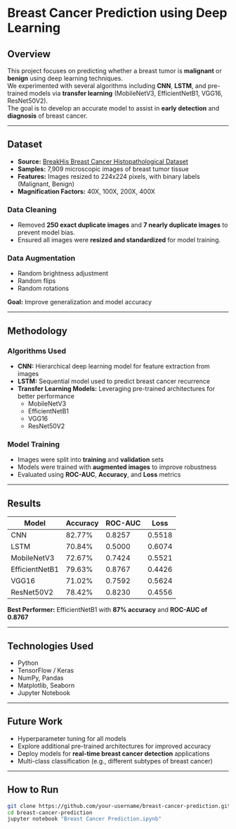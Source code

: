# Breast Cancer Prediction using Deep Learning

## Overview
This project focuses on predicting whether a breast tumor is **malignant** or **benign** using deep learning techniques.  
We experimented with several algorithms including **CNN**, **LSTM**, and pre-trained models via **transfer learning** (MobileNetV3, EfficientNetB1, VGG16, ResNet50V2).  
The goal is to develop an accurate model to assist in **early detection** and **diagnosis** of breast cancer.

---

## Dataset
- **Source:** [BreakHis Breast Cancer Histopathological Dataset](https://www.kaggle.com/datasets/tathagatbanerjee/breakhis-breast-cancer-histopathological/data)  
- **Samples:** 7,909 microscopic images of breast tumor tissue  
- **Features:** Images resized to 224x224 pixels, with binary labels (Malignant, Benign)  
- **Magnification Factors:** 40X, 100X, 200X, 400X  

### Data Cleaning
- Removed **250 exact duplicate images** and **7 nearly duplicate images** to prevent model bias.  
- Ensured all images were **resized and standardized** for model training.

### Data Augmentation
- Random brightness adjustment  
- Random flips  
- Random rotations  

**Goal:** Improve generalization and model accuracy

---

## Methodology

### Algorithms Used
- **CNN:** Hierarchical deep learning model for feature extraction from images  
- **LSTM:** Sequential model used to predict breast cancer recurrence  
- **Transfer Learning Models:** Leveraging pre-trained architectures for better performance  
  - MobileNetV3  
  - EfficientNetB1  
  - VGG16  
  - ResNet50V2  

### Model Training
- Images were split into **training** and **validation** sets  
- Models were trained with **augmented images** to improve robustness  
- Evaluated using **ROC-AUC**, **Accuracy**, and **Loss** metrics  

---

## Results

| Model          | Accuracy | ROC-AUC | Loss   |
|----------------|----------|---------|--------|
| CNN            | 82.77%   | 0.8257  | 0.5518 |
| LSTM           | 70.84%   | 0.5000  | 0.6074 |
| MobileNetV3    | 72.67%   | 0.7424  | 0.5521 |
| EfficientNetB1 | 79.63%   | 0.8767  | 0.4426 |
| VGG16          | 71.02%   | 0.7592  | 0.5624 |
| ResNet50V2     | 78.42%   | 0.8230  | 0.4556 |

**Best Performer:** EfficientNetB1 with **87% accuracy** and **ROC-AUC of 0.8767**

---

## Technologies Used
- Python  
- TensorFlow / Keras  
- NumPy, Pandas  
- Matplotlib, Seaborn  
- Jupyter Notebook  

---

## Future Work
- Hyperparameter tuning for all models  
- Explore additional pre-trained architectures for improved accuracy  
- Deploy models for **real-time breast cancer detection** applications  
- Multi-class classification (e.g., different subtypes of breast cancer)  

---

## How to Run
```bash
git clone https://github.com/your-username/breast-cancer-prediction.git
cd breast-cancer-prediction
jupyter notebook "Breast Cancer Prediction.ipynb"
